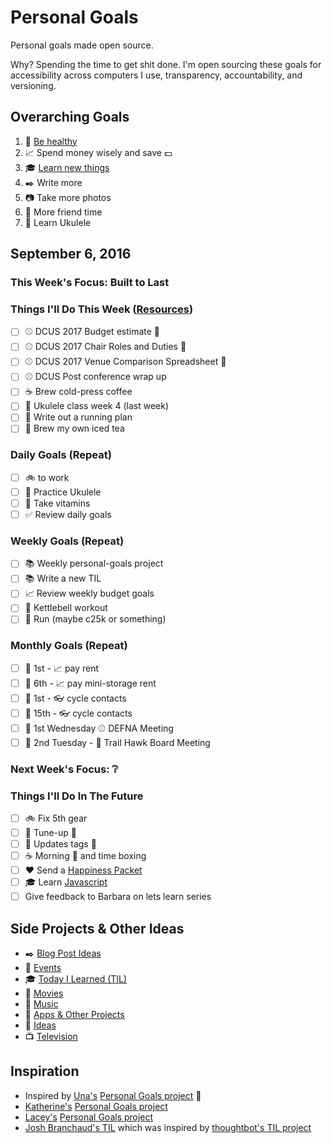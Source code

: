 # Personal Goals

Personal goals made open source.

Why? Spending the time to get shit done. I'm open sourcing these goals for accessibility across computers I use, transparency, accountability, and versioning.

## Overarching Goals

1. :muscle: [Be healthy](goals/health.md)
1. :chart_with_upwards_trend: Spend money wisely and save :dollar:
1. :mortar_board: [Learn new things](goals/learning.md)
1. :black_nib: Write more
1. :camera: Take more photos 
1. :speech_balloon: More friend time
1. :guitar: Learn Ukulele

## September 6, 2016

### This Week's Focus: Built to Last

### Things I'll Do This Week ([Resources](resources.md))

- [ ] :baseball: DCUS 2017 Budget estimate :construction:
- [ ] :baseball: DCUS 2017 Chair Roles and Duties :construction:
- [ ] :baseball: DCUS 2017 Venue Comparison Spreadsheet :construction:
- [ ] :baseball: DCUS Post conference wrap up
- [ ] :coffee: Brew cold-press coffee
- [ ] :guitar: Ukulele class week 4 (last week)
- [ ] :running: Write out a running plan
- [ ] :tea: Brew my own iced tea

### Daily Goals (Repeat)

- [ ] :bike: to work
- [ ] :guitar: Practice Ukulele
- [ ] :muscle: Take vitamins
- [ ] :white_check_mark: Review daily goals

### Weekly Goals (Repeat)

- [ ] :books: Weekly personal-goals project
- [ ] :books: Write a new TIL
- [ ] :chart_with_upwards_trend: Review weekly budget goals
- [ ] :muscle: Kettlebell workout
- [ ] :running: Run (maybe c25k or something)

### Monthly Goals (Repeat)

- [ ] :calendar: 1st - :chart_with_upwards_trend: pay rent
- [ ] :calendar: 6th - :chart_with_upwards_trend: pay mini-storage rent
- [ ] :calendar: 1st - :eyeglasses: cycle contacts
- [ ] :calendar: 15th - :eyeglasses: cycle contacts
- [ ] :calendar: 1st Wednesday :baseball: DEFNA Meeting
- [ ] :calendar: 2nd Tuesday - :running: Trail Hawk Board Meeting

### Next Week's Focus: :grey_question:

### Things I'll Do In The Future

- [ ] :bike: Fix 5th gear
- [ ] :car: Tune-up :wrench:
- [ ] :car: Updates tags :ticket:
- [ ] :coffee: Morning :email: and time boxing
- [ ] :heart: Send a [Happiness Packet](https://www.happinesspackets.io/)
- [ ] :mortar_board: Learn [Javascript](goals/javascript.md)
- [ ] Give feedback to Barbara on lets learn series

## Side Projects & Other Ideas

- :black_nib: [Blog Post Ideas](ideas/blog-ideas.md)
- :calendar: [Events](content-list/events.md)
- :mortar_board: [Today I Learned (TIL)](til/README.md)
- :movie_camera: [Movies](content-list/movies.md)
- :musical_note: [Music](content-list/music/README.md)
- :open_file_folder: [Apps & Other Projects](ideas/app-ideas.md)
- :thought_balloon: [Ideas](ideas/README.md)
- :tv: [Television](content-list/television.md)

## Inspiration

- Inspired by [Una's](https://github.com/una) [Personal Goals project](https://github.com/una/personal-goals) :muscle:
- [Katherine's](https://github.com/KatherineMichel) [Personal Goals project](https://github.com/KatherineMichel/personal-goals)
- [Lacey's](https://github.com/williln) [Personal Goals project](https://github.com/williln/personal-goals)
- [Josh Branchaud's TIL](https://github.com/jbranchaud/til) which was inspired by [thoughtbot's TIL project](https://github.com/thoughtbot/til)
